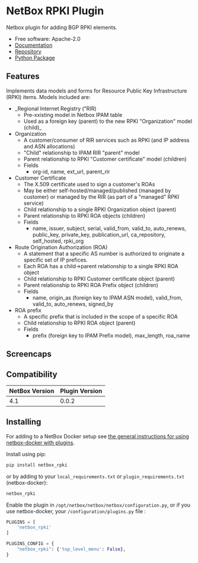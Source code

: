 # NetBox RPKI Plugin

Netbox plugin for adding BGP RPKI elements.

* Free software: Apache-2.0
* [Documentation](https://menckend.github.io/netbox_rpki)
* [Repository](https://github.com/menckend/netbox_rpki)
* [Python Package](https://pypi.org/project/netbox_rpki/)

## Features

Implements data models and forms for Resource Public Key Infrastructure (RPKI) items.  Models included are:

* _Regional Internet Registry ("RIR)
   * Pre-xxisting model in Netbox IPAM table
   * Used as a foreign key (parent) to the new RPKI "Organization" model (child)_
* Organization
   * A customer/consumer of RIR services such as RPKI (and IP address and ASN allocations)
   * "Child" relationship to IPAM RIR "parent" model
   * Parent relationship to RPKI "Customer certificate" model (children)
   * Fields
      * org-id, name, ext_url, parent_rir
* Customer Certificate
   * The X.509 certificate used to sign a customer's ROAs
   * May be either self-hosted/managed/published (managed by customer) or managed by the RIR (as part of a "managed" RPKI service)
   * Child relationship to a single RPKI Organization object (parent)
   * Parent relationship to RPKI ROA objects (children)
   * Fields
      * name, issuer, subject, serial, valid_from, valid_to, auto_renews, public_key, private_key, publication_url, ca_repository, self_hosted, rpki_org
* Route Origination Authorization (ROA)
   * A statement that a specific AS number is authorized to originate a specific set of IP prefices.
   * Each ROA has a child->parent relationship to a single RPKI ROA object
   * Child relationship to RPKI Customer certificate object (parent)
   * Parent relationship to RPKI ROA Prefix object (children)
   * Fields
      * name, origin_as (foreign key to IPAM ASN model), valid_from, valid_to, auto_renews, signed_by
* ROA prefix
   * A specific prefix that is included in the scope of a specific ROA
   * Child relationship to RPKI ROA object (parent)
   * Fields
      * prefix (foreign key to IPAM Prefix model), max_length, roa_name


## Screencaps




## Compatibility

| NetBox Version | Plugin Version |
|----------------|----------------|
|     4.1        |      0.0.2     |

## Installing

For adding to a NetBox Docker setup see
[the general instructions for using netbox-docker with plugins](https://github.com/netbox-community/netbox-docker/wiki/Using-Netbox-Plugins).

Install using pip:

```bash
pip install netbox_rpki
```

or by adding to your `local_requirements.txt` or `plugin_requirements.txt` (netbox-docker):

```bash
netbox_rpki
```

Enable the plugin in `/opt/netbox/netbox/netbox/configuration.py`,
 or if you use netbox-docker, your `/configuration/plugins.py` file :

```python
PLUGINS = [
    'netbox_rpki'
]

PLUGINS_CONFIG = {
    "netbox_rpki": {'top_level_menu': False},
}
```
